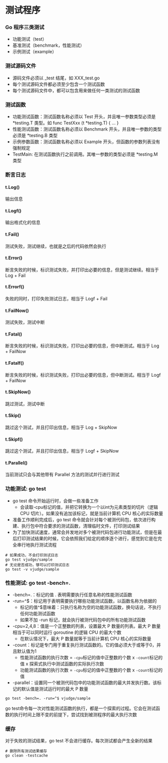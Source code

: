 # 测试程序


### Go 程序三类测试
* 功能测试（test）
* 基准测试（benchmark，性能测试）
* 示例测试（example）



### 测试源码文件
* 源码文件必须以 _test 结尾，如 XXX_test.go
* 每个测试源码文件都必须至少包含一个测试函数
* 每个测试源码文件中，都可以包含用来做任何一类测试的测试函数



### 测试函数
* 功能测试函数：测试函数名称必须以 Test 开头，并且唯一参数类型必须是 *testing.T 类型。如 func TestXxx (t *testing.T) { ... }
* 性能测试函数：测试函数名称必须以 Benchmark 开头，并且唯一参数的类型必须是 *testing.B 类型
* 示例参数函数：测试函数名称必须以 Example 开头，但函数的参数列表没有强制规定
* TestMain: 在测试函数执行之前调用。其唯一参数的类型必须是 *testing.M 类型



### 断言日志

#### t.Log()
输出信息

#### t.Logf()
输出格式化的信息

#### t.Fail()
测试失败，测试继续，也就是之后的代码依然会执行

#### t.Error()
断言失败的时候，标识测试失败，并打印出必要的信息，但是测试继续。相当于 Log + Fail

#### t.Errorf()
失败的同时，打印失败测试日志，相当于 Logf + Fail

#### t.FailNow()
测试失败，测试中断

#### t.Fatal()
断言失败的时候，标识测试失败，打印出必要的信息，但中断测试。相当于 Log + FailNow

#### t.Fatalf()
断言失败的时候，标识测试失败，打印出必要的信息，但中断测试。相当于 Logf + FailNow

#### t.SkipNow()
跳过测试，测试中断

#### t.Skip()
跳过这个测试，并且打印出信息，相当于 Log + SkipNow

#### t.Skipf()
跳过这个测试，并且打印出信息，相当于 Logf + SkipNow

#### t.Parallel()
当前测试只会与其他带有 Parallel 方法的测试并行进行测试



### 功能测试: go test
* go test 命令开始运行时，会做一些准备工作
  * 会读取-cpu标记的值，并把它转换为一个以int为元素类型的切片（逻辑 CPU 切片）。如果没有追加该标记，就是当前计算机 CPU 核心的实际数量
* 准备工作顺利完成后，go test 命令就会针对每个被测代码包，依次进行构建、执行包中符合要求的测试函数，清理临时文件，打印测试结果
* 为了加快测试速度，通常会并发地对多个被测代码包进行功能测试，但是在最后打印测试结果的时候，它会依照我们给定的顺序逐个进行，感觉到它是在完全串行地执行测试流程
```shell
# 如果成功，不会打印测试日志
go test vjudge/sample
# 无论是否成功，够可以打印测试日志
go test -v vjudge/sample
```



### 性能测试: go test -bench=.
* -bench=.：标记的值 . 表明需要执行任意名称的性能测试函数
* -run=^$：标记用于表明需要执行哪些功能测试函数，以函数名称为依据的
  * 标记的值^$意味着：只执行名称为空的功能测试函数，换句话说，不执行任何功能测试函数
  * 如果不加 -run 标记，就会执行被测代码包中的所有功能测试函数
* -cpu=2,4,8：值是一个正整数的列表，设置最大 P 数量的列表。最大 P 数量相当于可以同时运行 goroutine 的逻辑 CPU 的最大个数
  * 在默认情况下，最大 P 数量就等于当前计算机 CPU 核心的实际数量
* -count：标记是专门用于重复执行测试函数的。它的值必须大于或等于0，并且默认值为1
  * 性能测试函数的执行次数 = `-cpu`标记的值中正整数的个数 x `-count`标记的值 x 探索式执行中测试函数的实际执行次数
  * 功能测试函数的执行次数 = `-cpu`标记的值中正整数的个数 x `-count`标记的值
* -parallel：设置同一个被测代码包中的功能测试函数的最大并发执行数。该标记的默认值是测试运行时的最大 P 数量
```shell
go test -bench=. -run=^$ vjudge/sample
```
go test命令每一次对性能测试函数的执行，都是一个探索的过程。它会在测试函数的执行时间上限不变的前提下，尝试找到被测程序的最大执行次数



### 缓存
对于失败的测试结果，go test 不会进行缓存。每次测试都会产生全新的结果
```shell
# 删除所有测试结果缓存
go clean -testcache
```



